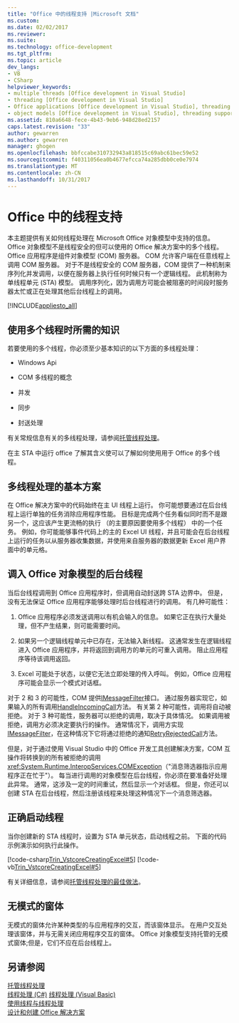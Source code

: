 ```yaml
---
title: "Office 中的线程支持 |Microsoft 文档"
ms.custom: 
ms.date: 02/02/2017
ms.reviewer: 
ms.suite: 
ms.technology: office-development
ms.tgt_pltfrm: 
ms.topic: article
dev_langs:
- VB
- CSharp
helpviewer_keywords:
- multiple threads [Office development in Visual Studio]
- threading [Office development in Visual Studio]
- Office applications [Office development in Visual Studio], threading support
- object models [Office development in Visual Studio], threading support
ms.assetid: 810a6648-fece-4b43-9eb6-948d28ed2157
caps.latest.revision: "33"
author: gewarren
ms.author: gewarren
manager: ghogen
ms.openlocfilehash: bbfccabe310732943a818515c69abc61bec59e52
ms.sourcegitcommit: f40311056ea0b4677efcca74a285dbb0ce0e7974
ms.translationtype: MT
ms.contentlocale: zh-CN
ms.lasthandoff: 10/31/2017
---
```

# <a name="threading-support-in-office"></a>Office 中的线程支持
  本主题提供有关如何线程处理在 Microsoft Office 对象模型中支持的信息。 Office 对象模型不是线程安全的但可以使用的 Office 解决方案中的多个线程。 Office 应用程序是组件对象模型 (COM) 服务器。 COM 允许客户端在任意线程上调用 COM 服务器。 对于不是线程安全的 COM 服务器，COM 提供了一种机制来序列化并发调用，以便在服务器上执行任何时候只有一个逻辑线程。 此机制称为单线程单元 (STA) 模型。 调用序列化，因为调用方可能会被阻塞的时间段时服务器太忙或正在处理其他后台线程上的调用。  
  
 [!INCLUDE[appliesto_all](../vsto/includes/appliesto-all-md.md)]  
  
## <a name="knowledge-required-when-using-multiple-threads"></a>使用多个线程时所需的知识  
 若要使用的多个线程，你必须至少基本知识的以下方面的多线程处理：  
  
-   Windows Api  
  
-   COM 多线程的概念  
  
-   并发  
  
-   同步  
  
-   封送处理  
  
 有关常规信息有关的多线程处理，请参阅[托管线程处理](/dotnet/standard/threading/)。  
  
 在主 STA 中运行 office 了解其含义使可以了解如何使用用于 Office 的多个线程。  
  
## <a name="basic-multithreading-scenario"></a>多线程处理的基本方案  
 在 Office 解决方案中的代码始终在主 UI 线程上运行。 你可能想要通过在后台线程上运行单独的任务消除应用程序性能。 目标是完成两个任务看似同时而不是跟另一个，这应该产生更流畅的执行 （的主要原因要使用多个线程） 中的一个任务。 例如，你可能能够事件代码上的主的 Excel UI 线程，并且可能会在后台线程上运行的任务以从服务器收集数据，并使用来自服务器的数据更新 Excel 用户界面中的单元格。  
  
## <a name="background-threads-that-call-into-the-office-object-model"></a>调入 Office 对象模型的后台线程  
 当后台线程调用到 Office 应用程序时，但调用自动封送跨 STA 边界中。 但是，没有无法保证 Office 应用程序能够处理时后台线程进行的调用。 有几种可能性：  
  
1.  Office 应用程序必须发送调用以有机会输入的信息。 如果它正在执行大量处理，但不产生结果，则可能需要时间。  
  
2.  如果另一个逻辑线程单元中已存在，无法输入新线程。 这通常发生在逻辑线程进入 Office 应用程序，并将返回到调用方的单元的可重入调用。 阻止应用程序等待该调用返回。  
  
3.  Excel 可能处于状态，以便它无法立即处理的传入呼叫。 例如，Office 应用程序可能会显示一个模式对话框。  
  
 对于 2 和 3 的可能性，COM 提供[IMessageFilter](http://msdn.microsoft.com/en-us/e12d48c0-5033-47a8-bdcd-e94c49857248)接口。 通过服务器实现它，如果输入的所有调用[HandleIncomingCall](http://msdn.microsoft.com/en-us/7e31b518-ef4f-4bdd-b5c7-e1b16383a5be)方法。 有关第 2 种可能性，调用将自动被拒绝。 对于 3 种可能性，服务器可以拒绝的调用，取决于具体情况。 如果调用被拒绝，调用方必须决定要执行的操作。 通常情况下，调用方实现[IMessageFilter](http://msdn.microsoft.com/en-us/e12d48c0-5033-47a8-bdcd-e94c49857248)，在这种情况下它将通过拒绝的通知[RetryRejectedCall](http://msdn.microsoft.com/en-us/3f800819-2a21-4e46-ad15-f9594fac1a3d)方法。  
  
 但是，对于通过使用 Visual Studio 中的 Office 开发工具创建解决方案，COM 互操作将转换到的所有被拒绝的调用<xref:System.Runtime.InteropServices.COMException>（"消息筛选器指示应用程序正在忙于"）。 每当进行调用的对象模型在后台线程，你必须在要准备好处理此异常。 通常，这涉及一定的时间重试，然后显示一个对话框。 但是，你还可以创建 STA 在后台线程，然后注册该线程来处理这种情况下一个消息筛选器。  
  
## <a name="starting-the-thread-correctly"></a>正确启动线程  
 当你创建新的 STA 线程时，设置为 STA 单元状态，启动线程之前。 下面的代码示例演示如何执行此操作。  
  
 [!code-csharp[Trin_VstcoreCreatingExcel#5](../vsto/codesnippet/CSharp/Trin_VstcoreCreatingExcelCS/ThisWorkbook.cs#5)]
 [!code-vb[Trin_VstcoreCreatingExcel#5](../vsto/codesnippet/VisualBasic/Trin_VstcoreCreatingExcelVB/ThisWorkbook.vb#5)]  
  
 有关详细信息，请参阅[托管线程处理的最佳做法](/dotnet/standard/threading/managed-threading-best-practices)。  
  
## <a name="modeless-forms"></a>无模式的窗体  
 无模式的窗体允许某种类型的与应用程序的交互，而该窗体显示。 在用户交互处理该窗体，并与无需关闭应用程序交互的窗体。 Office 对象模型支持托管的无模式窗体;但是，它们不应在后台线程上。  
  
## <a name="see-also"></a>另请参阅  
 [托管线程处理](/dotnet/standard/threading/)  
 [线程处理 (C#)](/dotnet/csharp/programming-guide/concepts/threading/index) [线程处理 (Visual Basic)](/dotnet/visual-basic/programming-guide/concepts/threading/index)   
 [使用线程与线程处理](/dotnet/standard/threading/using-threads-and-threading)   
 [设计和创建 Office 解决方案](../vsto/designing-and-creating-office-solutions.md)  
  
  